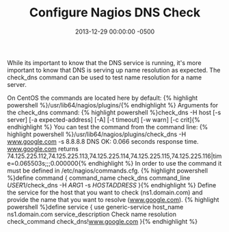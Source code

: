﻿---
layout: post
title:  Configure Nagios DNS Check
date:   2013-12-29 00:00:00 -0500
categories: IT
---






While its important to know that the DNS service is running, it's more important to know that DNS is serving up name resolution as expected. The check_dns command can be used to test name resolution for a name server.

On CentOS the commands are located here by default:
{% highlight powershell %}/usr/lib64/nagios/plugins/{% endhighlight %}
Arguments for the check_dns command:
{% highlight powershell %}check_dns -H host [-s server] [-a expected-address] [-A] [-t timeout] [-w warn] [-c crit]{% endhighlight %}
You can test the command from the command line:
{% highlight powershell %}/usr/lib64/nagios/plugins/check_dns -H www.google.com -s 8.8.8.8
DNS OK: 0.066 seconds response time. www.google.com returns 74.125.225.112,74.125.225.113,74.125.225.114,74.125.225.115,74.125.225.116|time=0.065503s;;;0.000000{% endhighlight %}
In order to use the command it must be defined in /etc/nagios/commands.cfg.
{% highlight powershell %}define command {
command_name    check_dns
command_line    $USER1$/check_dns -H $ARG1$ -s $HOSTADDRESS$
}{% endhighlight %}
Define the service for the host that you want to check (ns1.domain.com) and provide the name that you want to resolve (www.google.com).
{% highlight powershell %}define service {
use                        generic-service
host_name                  ns1.domain.com
service_description        Check name resolution
check_command              check_dns!www.google.com
}{% endhighlight %}


